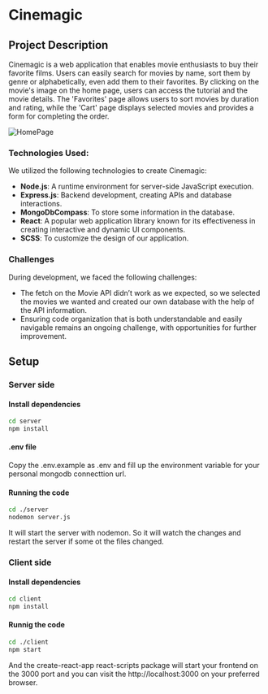 # Cinemagic

## Project Description

Cinemagic is a web application that enables movie enthusiasts to buy their favorite films. Users can easily search for movies by name, sort them by genre or alphabetically, even add them to their favorites. By clicking on the movie's image on the home page, users can access the tutorial and the movie details. The 'Favorites' page allows users to sort movies by duration and rating, while the 'Cart' page displays selected movies and provides a form for completing the order.

![HomePage](https://github.com/MateiMadalina/Cinemagic/assets/116349352/3357f05e-d70a-4e55-b60d-1a5baf2efa89)


### Technologies Used:

We utilized the following technologies to create Cinemagic:

- **Node.js**: A runtime environment for server-side JavaScript execution.
- **Express.js**: Backend development, creating APIs and database interactions.
- **MongoDbCompass**: To store some information in the database.
- **React**: A popular web application library known for its effectiveness in creating interactive and dynamic UI components.
- **SCSS**: To customize the design of our application.

### Challenges

During development, we faced the following challenges:

- The fetch on the Movie API didn’t work as we expected, so we selected the movies we wanted and created our own database with the help of the API information.
- Ensuring code organization that is both understandable and easily navigable remains an ongoing challenge, with opportunities for further improvement.

## Setup

### Server side
#### Install dependencies
```bash
cd server
npm install
```

#### .env file
Copy the .env.example as .env and fill up the environment variable for your personal mongodb connecttion url.

#### Running the code

```bash
cd ./server
nodemon server.js
```

It will start the server with nodemon. So it will watch the changes and restart the server if some ot the files changed.



### Client side

#### Install dependencies

```bash
cd client
npm install
```

#### Runnig the code

```bash
cd ./client
npm start
```

And the create-react-app react-scripts package will start your frontend on the 3000 port and you can visit the http://localhost:3000 on your preferred browser.
